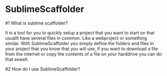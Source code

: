 SublimeScaffolder
=================


#1 What is sublime scaffolder?

It is a tool for you to quickly setup a project that you want to start on that usuallt have several files in common.
Like a webproject or something similar. With SublimeScaffolder you simply define the folders and files in your project 
that you know that you will use, if you want to download a file from the internet or copy the contents of a file on your harddrive 
you can do that aswell.

#2 How do I use SublimeScaffolder?
 